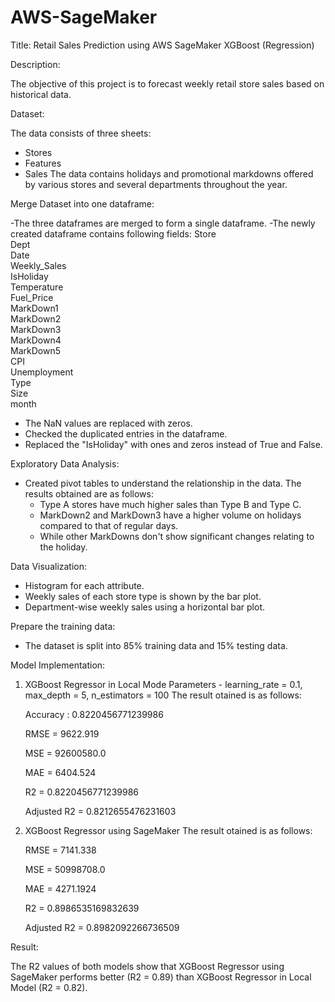 # AWS-SageMaker

Title: Retail Sales Prediction using AWS SageMaker XGBoost (Regression)

Description:

The objective of this project is to forecast weekly retail store sales based on historical data.

Dataset:

The data consists of three sheets:
- Stores
- Features
- Sales
The data contains holidays and promotional markdowns offered by various stores and several departments throughout the year.

Merge Dataset into one dataframe:

-The three dataframes are merged to form a single dataframe.
-The newly created dataframe contains following fields:
Store                
Dept                 
Date                 
Weekly_Sales         
IsHoliday            
Temperature          
Fuel_Price           
MarkDown1       
MarkDown2       
MarkDown3       
MarkDown4       
MarkDown5       
CPI                  
Unemployment         
Type                 
Size                 
month                

- The NaN values are replaced with zeros.
- Checked the duplicated entries in the dataframe.
- Replaced the "IsHoliday" with ones and zeros instead of True and False.

Exploratory Data Analysis:

- Created pivot tables to understand the relationship in the data. The results obtained are as follows:
  - Type A stores have much higher sales than Type B and Type C.
  - MarkDown2 and MarkDown3 have a higher volume on holidays compared to that of regular days.
  - While other MarkDowns don't show significant changes relating to the holiday.
  
Data Visualization:

- Histogram for each attribute.
- Weekly sales of each store type is shown by the bar plot.
- Department-wise weekly sales using a horizontal bar plot.

Prepare the training data:

- The dataset is split into 85% training data and 15% testing data.

Model Implementation:

1. XGBoost Regressor in Local Mode
    Parameters - learning_rate = 0.1, max_depth = 5, n_estimators = 100
    The result otained is as follows:
    
    Accuracy : 0.8220456771239986
    
    RMSE = 9622.919 
    
    MSE = 92600580.0 
    
    MAE = 6404.524 
    
    R2 = 0.8220456771239986 
    
    Adjusted R2 = 0.8212655476231603

2. XGBoost Regressor using SageMaker
   The result otained is as follows:
   
   RMSE = 7141.338 
   
   MSE = 50998708.0 
   
   MAE = 4271.1924 
   
   R2 = 0.8986535169832639 
   
   Adjusted R2 = 0.8982092266736509

Result:

The R2 values of both models show that XGBoost Regressor using SageMaker performs better (R2 = 0.89) than XGBoost Regressor in Local Model (R2 = 0.82).
